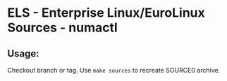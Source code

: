 # ELS - Enterprise Linux/EuroLinux Sources - numactl
 
## Usage:
  Checkout branch or tag. Use `make sources` to recreate  SOURCE0 archive.
